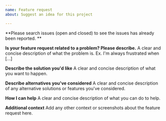 ```yaml
---
name: Feature request
about: Suggest an idea for this project

---
```


**Please search issues (open and closed) to see the issues has already been reported. **

**Is your feature request related to a problem? Please describe.**
A clear and concise description of what the problem is. Ex. I'm always frustrated when [...]

**Describe the solution you'd like**
A clear and concise description of what you want to happen.

**Describe alternatives you've considered**
A clear and concise description of any alternative solutions or features you've considered.

**How I can help**
A clear and concise description of what you can do to help.

**Additional context**
Add any other context or screenshots about the feature request here.

